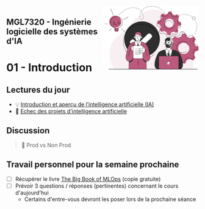 <img style="float: right;" src="../../images/component_engineering.svg" alt="EngineeringAISystems" width="250"/>

## MGL7320 - Ingénierie logicielle des systèmes d'IA
# 01 - Introduction

## Lectures du jour
- :bulb: [Introduction et aperçu de l’intelligence artificielle (IA)](../../lectures/01_introduction/01_introduction_slides.pdf)
- :nut_and_bolt: [Echec des projets d'intelligence artificielle](../../lectures/01_introduction/01_echecs_slides.pdf)

## Discussion

> :nut_and_bolt: Prod vs Non Prod

## Travail personnel pour la semaine prochaine
- [ ] Récupérer le livre [The Big Book of MLOps](https://www.databricks.com/resources/ebook/the-big-book-of-mlops) (copie gratuite)
- [ ] Prévoir 3 questions / réponses (pertinentes) concernant le cours d'aujourd'hui
  - Certains d'entre-vous devront les poser lors de la prochaine séance
